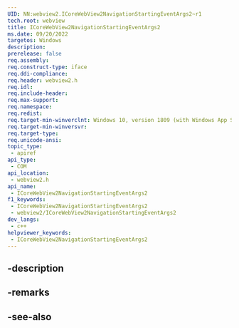 ```yaml
---
UID: NN:webview2.ICoreWebView2NavigationStartingEventArgs2~r1
tech.root: webview
title: ICoreWebView2NavigationStartingEventArgs2
ms.date: 09/20/2022
targetos: Windows
description: 
prerelease: false
req.assembly: 
req.construct-type: iface
req.ddi-compliance: 
req.header: webview2.h
req.idl: 
req.include-header: 
req.max-support: 
req.namespace: 
req.redist: 
req.target-min-winverclnt: Windows 10, version 1809 (with Windows App SDK 1.1 or later)
req.target-min-winversvr: 
req.target-type: 
req.unicode-ansi: 
topic_type:
 - apiref
api_type:
 - COM
api_location:
 - webview2.h
api_name:
 - ICoreWebView2NavigationStartingEventArgs2
f1_keywords:
 - ICoreWebView2NavigationStartingEventArgs2
 - webview2/ICoreWebView2NavigationStartingEventArgs2
dev_langs:
 - c++
helpviewer_keywords:
 - ICoreWebView2NavigationStartingEventArgs2
---
```


## -description

## -remarks

## -see-also

